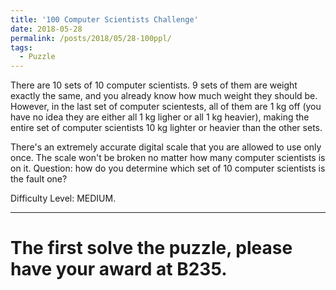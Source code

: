```yaml
---
title: '100 Computer Scientists Challenge'
date: 2018-05-28
permalink: /posts/2018/05/28-100ppl/
tags:
  - Puzzle
---
```


There are 10 sets of 10 computer scientists. 9 sets of them are weight exactly the same, and you already know how much weight they should be. However, in the last set of computer scientests, all of them are 1 kg off (you have no idea they are either all 1 kg ligher or all 1 kg heavier), making the entire set of computer scientists 10 kg lighter or heavier than the other sets. 

There's an extremely accurate digital scale that you are allowed to use only once. The scale won't be broken no matter how many computer scientists is on it. Question: how do you determine which set of 10 computer scientists is the fault one?

Difficulty Level: MEDIUM.


------

The first solve the puzzle, please have your award at B235.
======